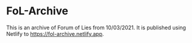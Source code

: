 # FoL-Archive

This is an archive of Forum of Lies from 10/03/2021. It is published using Netlify to https://fol-archive.netlify.app.
